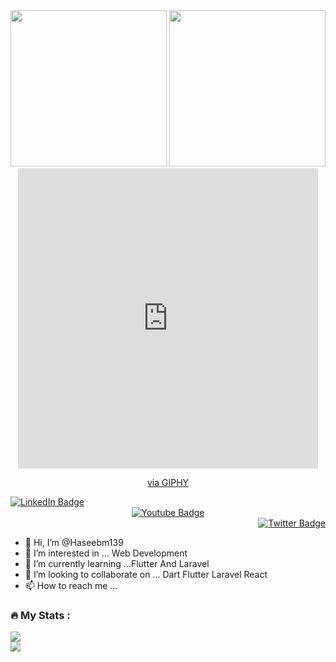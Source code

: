 <div id="header" align="center">
  <img src="https://media.giphy.com/media/E89xxATM4iZoPdr6Tb/giphy.gif"  width="250", height = "250"/>
  <img src="https://media.giphy.com/media/M9gbBd9nbDrOTu1Mqx/giphy.gif" width = "250"/>
   <iframe src="https://giphy.com/embed/qMGOIRnDWIUUM4htkD" width="480" height="480" style="" frameBorder="0" class="giphy-embed" allowFullScreen></iframe><p><a href="https://giphy.com/gifs/solturo-tech-technology-solturocom-qMGOIRnDWIUUM4htkD">via GIPHY</a></p>
 
</div>
<div id="badges" align="left">
  <a href="https://www.linkedin.com/in/haseeb-memon-485690203/">
    <img src="https://img.shields.io/badge/LinkedIn-blue?style=for-the-badge&logo=linkedin&logoColor=white" alt="LinkedIn Badge"/>
  </a>
</div>
<div id="badges" align="center">
  <a href="#">
    <img src="https://img.shields.io/badge/YouTube-red?style=for-the-badge&logo=youtube&logoColor=white" alt="Youtube Badge"/>
  </a>

</div>
<div id="badges" align="right">  
  <a href="#">
    <img src="https://img.shields.io/badge/Twitter-blue?style=for-the-badge&logo=twitter&logoColor=white" alt="Twitter Badge"/>
  </a>
</div>


- 👋 Hi, I’m @Haseebm139
- 👀 I’m interested in ... Web Development
- 🌱 I’m currently learning ...Flutter And Laravel
- 💞️ I’m looking to collaborate on ... Dart Flutter Laravel React
- 📫 How to reach me ... 

<!---
haseebm139/haseebm139  is a ✨ special ✨ repository because its `README.md` (this file) appears on your GitHub profile.
You can click the Preview link to take a look at your changes.
--->


### :fire: My Stats :
<div>
<img src="https://github-readme-streak-stats.herokuapp.com/?user=haseebm139"/>
</div>
<div>
  <img src = "![Top Langs](https://www.linkedin.com/in/haseeb-memon-485690203/)"/>
</div>
